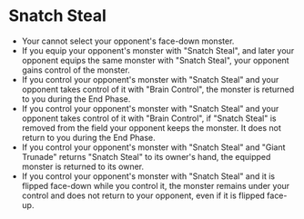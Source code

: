 # Snatch Steal

*   Your cannot select your opponent's face-down monster.
*   If you equip your opponent's monster with "Snatch Steal", and later your opponent equips the same monster with "Snatch Steal", your opponent gains control of the monster.
*   If you control your opponent's monster with "Snatch Steal" and your opponent takes control of it with "Brain Control", the monster is returned to you during the End Phase.
*   If you control your opponent's monster with "Snatch Steal" and your opponent takes control of it with "Brain Control", if "Snatch Steal" is removed from the field your opponent keeps the monster. It does not return to you during the End Phase.
*   If you control your opponent's monster with "Snatch Steal" and "Giant Trunade" returns "Snatch Steal" to its owner's hand, the equipped monster is returned to its owner.
*   If you control your opponent's monster with "Snatch Steal" and it is flipped face-down while you control it, the monster remains under your control and does not return to your opponent, even if it is flipped face-up.

